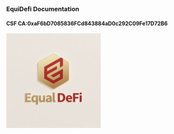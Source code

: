 ### EquiDefi Documentation 

#### CSF CA:0xaF6bD7085836FCd843884aD0c292C09Fe17D72B6

<img src="EqualDefi_logo_1.png" width="50%" height="auto" />

